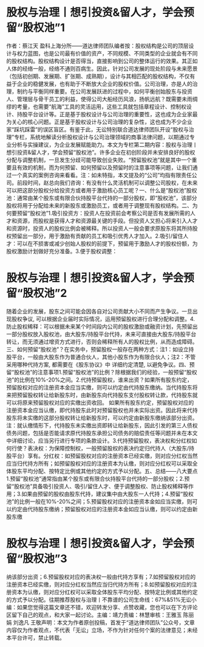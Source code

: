 # 股权与治理丨想引投资&留人才，学会预留“股权池”1

作者：蔡江天 盈科上海分所——道达律师团队编者按：股权结构是公司的顶层设计与权力蓝图，也是公司最有价值的资产，不同规模、不同类型的企业就会有不同的股权结构。股权结构设计是否得当，直接影响到公司的整体运行的效果。其正如人体的经络一般，经络不通则百病生。因此，针对公司发展的现处阶段与未来愿景（包括初创期、发展期、扩张期、成熟期），设计与其相匹配的股权结构，不仅有益于企业的稳健发展，也有助于不断放大企业的股权价值。公司治理，亦是人的治理，制约与平衡同样重要。在公司发展跃进的过程中，如何平衡创始股东与投资人、管理层与骨干员工的利益，使得公司大船经历风浪，扬帆远航？既需要未雨绸缪的考量，也需要“航海”工具的灵活运用，这些工具就包括章程设计、控制权设计、持股平台设计等。正是基于股权设计与公司治理的重要性，这也成为企业家最为关心的核心问题。正是基于股权设计与公司治理的复杂性，这也成为不少企业家“踩坑踩雷”的误区盲区。有鉴于此，无讼特别联合道达律师团队开设“股权与治理”专栏，系统地解读分析股权设计与公司治理领域的商事法律问题，以期通过专业分析与实操建议，为企业发展赋能助力。本文为专栏第二期内容：股权与治理丨想引投资&留人才，学会预留“股权池”。许多企业在初创阶段并未安排良好的股权分配与调整机制，一旦发生分歧可能导致创业失败。“预留股权池”就是其中一个重要且有效的机制，而为何预留、如何预留以及预留时的注意事项等问题，让我们通过一个真实的案例咨询来看看。注：如未特指，本文提及的“公司”均指有限责任公司。前段时间，赵总向我们咨询：有没有什么灵活机制可以调整公司股权，在未来可以把这部分股权分给投资方或者用于激励核心员工呢？一、什么是“股权池”股权池：通常由某个股东或有限合伙持股平台代持的一部分股权，即“股权池”，该部分股权将用于分配给未来的新股东或激励员工，或者用于调整现有股权结构。二、为何要预留“股权池”1.吸引投资方：投资人在投资前会考察公司是否有发展所需的人才和资源，而股权是获得人才和资源最关键的手段。但投资人又担心将来引入人才和资源时，投资人的股权比例会被稀释。所以投资人一般会要求原股东将其所持股权预留出一部分，用于激励有贡献的员工和吸引优秀人才加入。2.吸引/留住人才：可以在不损害或减少创始人股权的前提下，预留用于激励人才的股权份额，为股权激励计划做好充分准备。3.便于股权调整：

# 股权与治理丨想引投资&留人才，学会预留“股权池”2

随着企业的发展，股东之间可能会因各自对公司贡献大小不同而产生争议。一旦出现股权争议,  可以根据企业届时实际情况，运用预留股权进行合理分配和调整。4.防止股权稀释：可以根据未来某个时间段内公司的股权激励或融资计划，先预留出一部分股权放入股权池，由大股东/持股平台代持，未来可直接由大股东/持股平台转让，而无须通过增资方式进行，否则会稀释所有人的股权比例，从而造成障碍。三、如何预留“股权池”？在实务中，预留股权一般存在两种方式：注1：如设立持股平台，一般由大股东作为普通合伙人，其他小股东作为有限合伙人；注2：不管采用哪种代持方案, 都需要在《股东协议》中 详细约定清楚, 以避免争议。四、预留“股权池”的注意事项1.预留“股权池”的比例？除根据我们的经验，一般预留“股权池”的比例在10%-20%之间。2.代持预留股权，谁来出资？如果所有股东约定，预留股权对应的注册资本金应当实缴，则可以约定由代持股东缴纳。当代持股东将来把预留股权转让给新股东时，由新股东向代持股东支付股权转让款，代持股东就可以将原来预留股权对应的实缴出资收回。 如果所有股东约定，预留股权对应的注册资本金应当认缴，即代持股东此时对预留股权也并未实际出资。因此将来代持股东将未实缴的这部分股权转让给新股东时，可以约定由新股东缴纳该部分出资。注：就认缴情形下，代持股东未实缴出资即转让给新股东，因此引发的第三人债权债务问题，包括是否能请求原代持股东承担公司债务的赔偿责任等问题并未在本文中详细讨论，应当另行进行专项的条款设计。3.代持预留股权，表决权和分红权如何行使？表决权：为保障控制权，一般预留股权的表决约定归代持人（大股东/持股平台）享有。分红权：如预留股权对应的注册资本已经实缴，则对应分红权当然应当归代持方所有；如预留股权对应的注册资本为认缴，则对应分红权可以采取全体股东平均分配、按特定比例或其他约定的方式予以分配。五、总结——八大要点1.预留“股权池”通常指由某个股东或有限合伙持股平台代持的一部分股权；2.预留“股权池”具备吸引投资人、吸引/留住人才、便于调整股权、防止股权稀释等作用；3.如果由预留的股权由股东代持，建议集中由大股东一人代持；4.预留“股权池”的比例一般在10%-20%之间；5.预留股权对应的注册资本金如应当实缴，则可以约定由代持股东缴纳；预留股权对应的注册资本金如应当认缴，则可以约定由新股东缴

# 股权与治理丨想引投资&留人才，学会预留“股权池”3

纳该部分出资；6.预留股权对应的表决权一般由代持方享有；7.如预留股权对应的注册资本已经实缴，则对应分红权当然应当归代持方所有；8.如预留股权对应的注册资本为认缴，则对应分红权可以采取全体股东平均分配、按特定比例或其他约定的方式予以分配。往期推荐股权与治理丨不靠谱的公司生命线：67%&51%无讼小编：如果您觉得这篇文章还不错，欢迎转发分享、点赞收藏，您也可以在下方评论区留下自己的观点，和大家一起讨论。主编：靖力责编：林慧审核：王雅玉 陈丽娟 刘逸凡 王敬声明：本文为作者原创投稿，首发于“道达律师团队”公众号，文章内容仅为作者观点，不代表「无讼」立场，不作为针对任何个案的法律意见；未经本平台许可，禁止转载。

